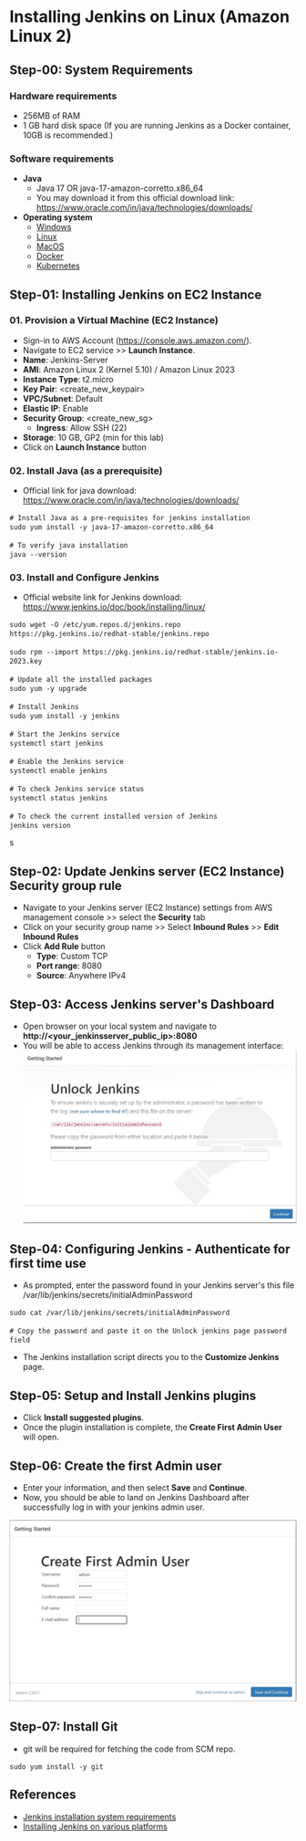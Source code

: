 # Installing Jenkins on Linux (Amazon Linux 2)

## Step-00: System Requirements

### Hardware requirements

- 256MB of RAM
- 1 GB hard disk space (If you are running Jenkins as a Docker container, 10GB is recommended.)

### Software requirements

- **Java**
  - Java 17 OR java-17-amazon-corretto.x86_64
  - You may download it from this official download link: https://www.oracle.com/in/java/technologies/downloads/
- **Operating system**
  - [Windows](https://www.jenkins.io/doc/book/installing/windows/)
  - [Linux](https://www.jenkins.io/doc/book/installing/linux/)
  - [MacOS](https://www.jenkins.io/doc/book/installing/macos/)
  - [Docker](https://www.jenkins.io/doc/book/installing/docker/)
  - [Kubernetes](https://www.jenkins.io/doc/book/installing/kubernetes/)

## Step-01: Installing Jenkins on EC2 Instance

### 01. Provision a Virtual Machine (EC2 Instance)

- Sign-in to AWS Account (https://console.aws.amazon.com/).
- Navigate to EC2 service >> **Launch Instance**.
- **Name**: Jenkins-Server
- **AMI**: Amazon Linux 2 (Kernel 5.10) / Amazon Linux 2023
- **Instance Type**: t2.micro
- **Key Pair**: <create_new_keypair>
- **VPC/Subnet**: Default
- **Elastic IP**: Enable
- **Security Group**: <create_new_sg>
  - **Ingress**: Allow SSH (22)
- **Storage**: 10 GB, GP2 (min for this lab)
- Click on **Launch Instance** button

### 02. Install Java (as a prerequisite)

- Official link for java download: https://www.oracle.com/in/java/technologies/downloads/

```
# Install Java as a pre-requisites for jenkins installation
sudo yum install -y java-17-amazon-corretto.x86_64

# To verify java installation
java --version

```

### 03. Install and Configure Jenkins

- Official website link for Jenkins download: https://www.jenkins.io/doc/book/installing/linux/

```
sudo wget -O /etc/yum.repos.d/jenkins.repo https://pkg.jenkins.io/redhat-stable/jenkins.repo

sudo rpm --import https://pkg.jenkins.io/redhat-stable/jenkins.io-2023.key

# Update all the installed packages
sudo yum -y upgrade

# Install Jenkins
sudo yum install -y jenkins

# Start the Jenkins service
systemctl start jenkins

# Enable the Jenkins service
systemctl enable jenkins

# To check Jenkins service status
systemctl status jenkins

# To check the current installed version of Jenkins
jenkins version
```

s

## Step-02: Update Jenkins server (EC2 Instance) Security group rule

- Navigate to your Jenkins server (EC2 Instance) settings from AWS management console >> select the **Security** tab
- Click on your security group name >> Select **Inbound Rules** >> **Edit Inbound Rules**
- Click **Add Rule** button
  - **Type**: Custom TCP
  - **Port range**: 8080
  - **Source**: Anywhere IPv4

## Step-03: Access Jenkins server's Dashboard

- Open browser on your local system and navigate to **http://<your_jenkinsserver_public_ip>:8080**
- You will be able to access Jenkins through its management interface:
  ![gettingstarted](../images/gettingstarted.png)

## Step-04: Configuring Jenkins - Authenticate for first time use

- As prompted, enter the password found in your Jenkins server's this file /var/lib/jenkins/secrets/initialAdminPassword

```
sudo cat /var/lib/jenkins/secrets/initialAdminPassword

# Copy the password and paste it on the Unlock jenkins page password field
```

- The Jenkins installation script directs you to the **Customize Jenkins** page.

## Step-05: Setup and Install Jenkins plugins

- Click **Install suggested plugins**.
- Once the plugin installation is complete, the **Create First Admin User** will open.

## Step-06: Create the first Admin user

- Enter your information, and then select **Save** and **Continue**.
- Now, you should be able to land on Jenkins Dashboard after successfully log in with your jenkins admin user.

![createadminuser](../images/createadminuser.png)

## Step-07: Install Git

- git will be required for fetching the code from SCM repo.

```
sudo yum install -y git
```

## References

- [Jenkins installation system requirements](https://www.jenkins.io/doc/pipeline/tour/getting-started/#prerequisites)
- [Installing Jenkins on various platforms](https://www.jenkins.io/doc/book/installing/)
